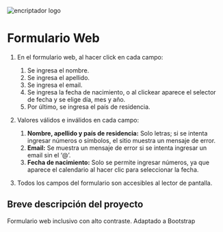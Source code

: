 ![encriptador logo](https://res.cloudinary.com/dfzw74nlk/image/upload/v1725662696/b7yenvf2hzevny0h9ldl.jpg)

# Formulario Web

1. En el formulario web, al hacer click en cada campo:
    1. Se ingresa el nombre.
    2. Se ingresa el apellido.
    3. Se ingresa el email.
    4. Se ingresa la fecha de nacimiento, o al clickear aparece el selector de fecha y se elige día, mes y año.
    5. Por último, se ingresa el país de residencia.

2. Valores válidos e inválidos en cada campo:
    1. **Nombre, apellido y país de residencia:** Solo letras; si se intenta ingresar números o símbolos, el sitio muestra un mensaje de error.
    2. **Email:** Se muestra un mensaje de error si se intenta ingresar un email sin el ‘@’.
    3. **Fecha de nacimiento:** Solo se permite ingresar números, ya que aparece el calendario al hacer clic para seleccionar la fecha.

3. Todos los campos del formulario son accesibles al lector de pantalla.

## Breve descripción del proyecto

Formulario web inclusivo con alto contraste. Adaptado a Bootstrap
